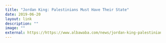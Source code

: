 ```yaml
---
title: "Jordan King: Palestinians Must Have Their State"
date: 2019-06-20
layout: link
description: ""
image: ""
external: https://https://www.albawaba.com/news/jordan-king-palestinians-must-have-their-state-1292517
---
```

